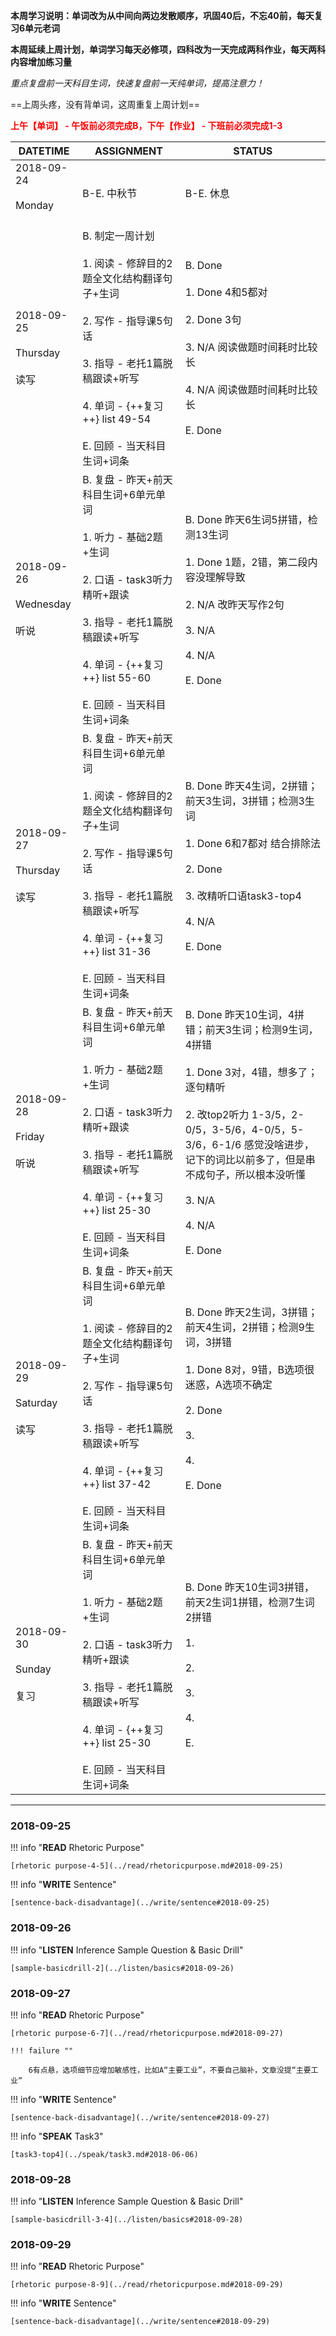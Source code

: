 **本周学习说明：单词改为从中间向两边发散顺序，巩固40后，不忘40前，每天复习6单元老词**

**本周延续上周计划，单词学习每天必修项，四科改为一天完成两科作业，每天两科内容增加练习量**

*重点复盘前一天科目生词，快速复盘前一天纯单词，提高注意力！*

==上周头疼，没有背单词，这周重复上周计划==

**<font color='red'>上午【单词】 - 午饭前必须完成B，下午【作业】 - 下班前必须完成1-3</font>**

DATETIME |  ASSIGNMENT | STATUS
------------ | ------------- | -------------
2018-09-24 <br><br> Monday <br><br> | B-E. 中秋节 | B-E. 休息
2018-09-25 <br><br> Thursday <br><br>读写 | B. 制定一周计划<br><br> 1. 阅读 - 修辞目的2题全文化结构翻译句子+生词<br><br>2. 写作 - 指导课5句话<br><br>3. 指导 - 老托1篇脱稿跟读+听写 <br><br>4. 单词 - {++复习++} list 49-54<br><br>E. 回顾 - 当天科目生词+词条 | B. Done<br><br>1. Done 4和5都对<br><br>2. Done 3句<br><br>3. N/A 阅读做题时间耗时比较长<br><br>4. N/A 阅读做题时间耗时比较长<br><br>E. Done
2018-09-26 <br><br> Wednesday <br><br>听说 | B. 复盘 - 昨天+前天科目生词+6单元单词<br><br>1. 听力 - 基础2题+生词<br><br> 2. 口语 - task3听力精听+跟读<br><br>3. 指导 - 老托1篇脱稿跟读+听写 <br><br>4. 单词 - {++复习++} list 55-60<br><br>E. 回顾 - 当天科目生词+词条 | B. Done 昨天6生词5拼错，检测13生词<br><br>1. Done 1题，2错，第二段内容没理解导致<br><br>2. N/A 改昨天写作2句<br><br>3. N/A<br><br>4. N/A<br><br>E. Done
2018-09-27 <br><br> Thursday <br><br>读写 | B. 复盘 - 昨天+前天科目生词+6单元单词<br><br>1. 阅读 - 修辞目的2题全文化结构翻译句子+生词<br><br>2. 写作 - 指导课5句话<br><br>3. 指导 - 老托1篇脱稿跟读+听写<br><br>4. 单词 - {++复习++} list 31-36<br><br>E. 回顾 - 当天科目生词+词条 | B. Done 昨天4生词，2拼错；前天3生词，3拼错；检测3生词<br><br>1. Done 6和7都对 结合排除法<br><br>2. Done<br><br>3. 改精听口语task3-top4<br><br>4. N/A<br><br>E. Done
2018-09-28 <br><br> Friday  <br><br>听说  | B. 复盘 - 昨天+前天科目生词+6单元单词<br><br>1. 听力 - 基础2题+生词<br><br> 2. 口语 - task3听力精听+跟读<br><br>3. 指导 - 老托1篇脱稿跟读+听写 <br><br>4. 单词 - {++复习++} list 25-30<br><br>E. 回顾 - 当天科目生词+词条 | B. Done 昨天10生词，4拼错；前天3生词；检测9生词，4拼错<br><br>1. Done 3对，4错，想多了；逐句精听<br><br>2. 改top2听力 1-3/5，2-0/5，3-5/6，4-0/5，5-3/6，6-1/6 感觉没啥进步，记下的词比以前多了，但是串不成句子，所以根本没听懂<br><br>3. N/A<br><br>4. N/A<br><br>E. Done
2018-09-29 <br><br> Saturday  <br><br>读写| B. 复盘 - 昨天+前天科目生词+6单元单词<br><br>1. 阅读 - 修辞目的2题全文化结构翻译句子+生词<br><br>2. 写作 - 指导课5句话<br><br>3. 指导 - 老托1篇脱稿跟读+听写<br><br>4. 单词 - {++复习++} list 37-42<br><br>E. 回顾 - 当天科目生词+词条   | B. Done 昨天2生词，3拼错；前天4生词，2拼错；检测9生词，3拼错<br><br>1. Done 8对，9错，B选项很迷惑，A选项不确定<br><br>2. Done<br><br>3. <br><br>4. <br><br>E. Done
2018-09-30 <br><br> Sunday <br><br>复习 | B. 复盘 - 昨天+前天科目生词+6单元单词<br><br>1. 听力 - 基础2题+生词<br><br> 2. 口语 - task3听力精听+跟读<br><br>3. 指导 - 老托1篇脱稿跟读+听写 <br><br>4. 单词 - {++复习++} list 25-30<br><br>E. 回顾 - 当天科目生词+词条  | B. Done 昨天10生词3拼错，前天2生词1拼错，检测7生词2拼错<br><br>1. <br><br>2. <br><br>3. <br><br>4. <br><br>E.


----
    
### 2018-09-25
        
!!! info "**READ** Rhetoric Purpose"
    
    [rhetoric purpose-4-5](../read/rhetoricpurpose.md#2018-09-25)
    
!!! info "**WRITE** Sentence"
    
    [sentence-back-disadvantage](../write/sentence#2018-09-25)
    
### 2018-09-26

!!! info "**LISTEN** Inference Sample Question & Basic Drill"
    
    [sample-basicdrill-2](../listen/basics#2018-09-26)
    
### 2018-09-27
        
!!! info "**READ** Rhetoric Purpose"
    
    [rhetoric purpose-6-7](../read/rhetoricpurpose.md#2018-09-27)
    
    !!! failure ""

        6有点悬，选项细节应增加敏感性，比如A“主要工业”，不要自己脑补，文章没提“主要工业”
        
!!! info "**WRITE** Sentence"
    
    [sentence-back-disadvantage](../write/sentence#2018-09-27)
        
!!! info "**SPEAK** Task3"
    
    [task3-top4](../speak/task3.md#2018-06-06)
    
### 2018-09-28

!!! info "**LISTEN** Inference Sample Question & Basic Drill"
    
    [sample-basicdrill-3-4](../listen/basics#2018-09-28)
    
### 2018-09-29
        
!!! info "**READ** Rhetoric Purpose"
    
    [rhetoric purpose-8-9](../read/rhetoricpurpose.md#2018-09-29)
    
!!! info "**WRITE** Sentence"
    
    [sentence-back-disadvantage](../write/sentence#2018-09-29)